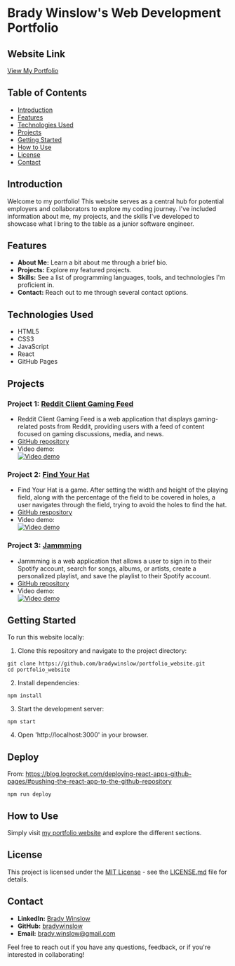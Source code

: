 # Brady Winslow's Web Development Portfolio

## Website Link
[View My Portfolio](https://bradywinslow.com)

## Table of Contents
- [Introduction](#introduction)
- [Features](#features)
- [Technologies Used](#technologies-used)
- [Projects](#projects)
- [Getting Started](#getting-started)
- [How to Use](#how-to-use)
- [License](#license)
- [Contact](#contact)

## Introduction
Welcome to my portfolio! This website serves as a central hub for potential employers and collaborators to explore my coding journey. I've included information about me, my projects, and the skills I've developed to showcase what I bring to the table as a junior software engineer.

## Features
- **About Me:** Learn a bit about me through a brief bio.
- **Projects:** Explore my featured projects.
- **Skills:** See a list of programming languages, tools, and technologies I'm proficient in.
- **Contact:** Reach out to me through several contact options.

## Technologies Used
- HTML5
- CSS3
- JavaScript
- React
- GitHub Pages

## Projects
### Project 1: [Reddit Client Gaming Feed](https://reddit-client-gaming-feed.vercel.app/)
- Reddit Client Gaming Feed is a web application that displays gaming-related posts from Reddit, providing users with a feed of content focused on gaming discussions, media, and news.
- [GitHub repository](https://github.com/bradywinslow/reddit-client)
- Video demo:  
[![Video demo](https://img.youtube.com/vi/Ixs2bfRP0Sg/0.jpg)](https://www.youtube.com/watch?v=Ixs2bfRP0Sg)

### Project 2: [Find Your Hat](https://findyourhat.netlify.app/)
- Find Your Hat is a game. After setting the width and height of the playing field, along with the percentage of the field to be covered in holes, a user navigates through the field, trying to avoid the holes to find the hat.
- [GitHub respository](https://github.com/bradywinslow/findYourHat)
- Video demo:  
[![Video demo](https://img.youtube.com/vi/YCnOO_iZ2fw/0.jpg)](https://www.youtube.com/watch?v=YCnOO_iZ2fw)

### Project 3: [Jammming](https://jammming-playlist-builder.netlify.app)
- Jammming is a web application that allows a user to sign in to their Spotify account, search for songs, albums, or artists, create a personalized playlist, and save the playlist to their Spotify account.
- [GitHub repository](https://github.com/bradywinslow/jammming)
- Video demo:  
[![Video demo](https://img.youtube.com/vi/WSdDwcX9JZQ/0.jpg)](https://www.youtube.com/watch?v=WSdDwcX9JZQ)

## Getting Started
To run this website locally:

1. Clone this repository and navigate to the project directory:

```
git clone https://github.com/bradywinslow/portfolio_website.git
cd portfolio_website
```

2. Install dependencies:

```
npm install
```

3. Start the development server:

```
npm start
```

4. Open 'http://localhost:3000' in your browser.

## Deploy
From: https://blog.logrocket.com/deploying-react-apps-github-pages/#pushing-the-react-app-to-the-github-repository
```
npm run deploy
```

## How to Use
Simply visit [my portfolio website](https://bradywinslow.com) and explore the different sections.

## License
This project is licensed under the [MIT License](LICENSE.md) - see the [LICENSE.md](LICENSE.md) file for details.

## Contact
- **LinkedIn:** [Brady Winslow](https://www.linkedin.com/in/bradywinslow/)
- **GitHub:** [bradywinslow](https://github.com/bradywinslow)
- **Email:** brady.winslow@gmail.com

Feel free to reach out if you have any questions, feedback, or if you're interested in collaborating!
